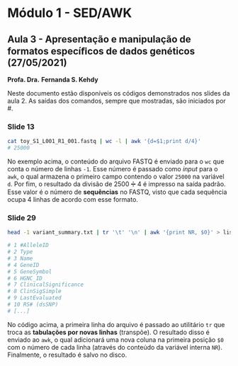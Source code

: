 # Módulo 1 - SED/AWK

## Aula 3 - Apresentação e manipulação de formatos especíﬁcos de dados genéticos   (27/05/2021)

**Profa. Dra.** **Fernanda S. Kehdy**

Neste documento estão disponíveis os códigos demonstrados nos slides da aula 2. As saídas dos comandos, sempre que mostradas, são iniciados por #.

### Slide 13

```bash
cat toy_S1_L001_R1_001.fastq | wc -l | awk '{d=$1;print d/4}'
# 25000
```

No exemplo acima, o conteúdo do arquivo FASTQ é enviado para o `wc` que conta o número de linhas `-1`.  Esse número é passado como *input* para o `awk`, o qual armazena o primeiro campo contendo o valor `25000` na variável `d`. Por fim, o resultado da divisão de 2500 :heavy_division_sign: 4​ é impresso na saída padrão. Esse valor é o número de **sequências** no FASTQ, visto que cada sequência ocupa 4 linhas de acordo com esse formato.

### Slide 29

```bash
head -1 variant_summary.txt | tr '\t' '\n' | awk '{print NR, $0}' > lista_clinvar

# 1 #AlleleID
# 2 Type
# 3 Name
# 4 GeneID
# 5 GeneSymbol
# 6 HGNC_ID
# 7 ClinicalSignificance
# 8 ClinSigSimple
# 9 LastEvaluated
# 10 RS# (dsSNP)
# [...]
```

No código acima, a primeira linha do arquivo é passado ao utilitário `tr` que troca as **tabulações por novas linhas** (transpõe). O resultado disso é enviado ao `awk`, o qual adicionará uma nova coluna na primeira posição `$0` com o número de cada linha (através do conteúdo da variável interna `NR`). Finalmente, o resultado é salvo no disco.